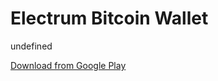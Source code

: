 
# Electrum Bitcoin Wallet

undefined

[Download from Google Play](https://play.google.com/store/apps/details?id=org.electrum.electrum)
    